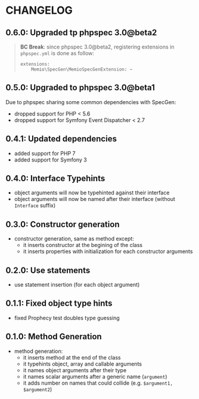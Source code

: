 # CHANGELOG

## 0.6.0: Upgraded tp phpspec 3.0@beta2

> **BC Break**: since phpspec 3.0@beta2, registering extensions in
> `phpspec.yml` is done as follow:
>
> ```
> extensions:
>     Memio\SpecGen\MemioSpecGenExtension: ~
> ```

## 0.5.0: Upgraded to phpspec 3.0@beta1

Due to phpspec sharing some common dependencies with SpecGen:

* dropped support for PHP < 5.6
* dropped support for Symfony Event Dispatcher < 2.7

## 0.4.1: Updated dependencies

* added support for PHP 7
* added support for Symfony 3

## 0.4.0: Interface Typehints

* object arguments will now be typehinted against their interface
* object arguments will now be named after their interface (without `Interface` suffix)

## 0.3.0: Constructor generation

* constructor generation, same as method except:
    * it inserts constructor at the begining of the class
    * it inserts properties with initialization for each constructor arguments

## 0.2.0: Use statements

* use statement insertion (for each object argument)

## 0.1.1: Fixed object type hints

* fixed Prophecy test doubles type guessing

## 0.1.0: Method Generation

* method generation:
    * it inserts method at the end of the class
    * it typehints object, array and callable arguments
    * it names object arguments after their type
    * it names scalar arguments after a generic name (`argument`)
    * it adds number on names that could collide (e.g. `$argument1, $argument2`)
